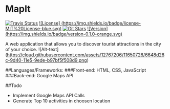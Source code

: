 # MapIt
[![Travis Status](https://img.shields.io/travis/therealAJ/MapIt/master.svg)](https://travis-ci.org/therealAJ/MapIt)
[![License] (https://img.shields.io/badge/license-MIT%20License-blue.svg)]()
[![Git Stars](https://img.shields.io/github/stars/therealAJ/node-web-crawler.svg)](https://github.com/therealAJ/node-web-crawler)
[![Version] (https://img.shields.io/badge/version-0.1.0-orange.svg)]()

A web application that allows you to discover tourist attractions in the city of your choice. 
![Alt-text] (https://cloud.githubusercontent.com/assets/12767206/11650728/6648d28c-9d40-11e5-9ede-b97bf5f508d9.png)

##Languages/Frameworks:
###Front-end: HTML, CSS, JavaScript
###Back-end: Google Maps API 

##Todo 
- Implement Google Maps API Calls 
- Generate Top 10 activities in choosen location 
